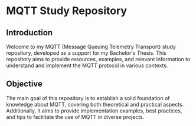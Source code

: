 # MQTT Study Repository

## Introduction

Welcome to my MQTT (Message Queuing Telemetry Transport) study repository, developed as a support for my Bachelor's Thesis. This repository aims to provide resources, examples, and relevant information to understand and implement the MQTT protocol in various contexts.

## Objective

The main goal of this repository is to establish a solid foundation of knowledge about MQTT, covering both theoretical and practical aspects. Additionally, it aims to provide implementation examples, best practices, and tips to facilitate the use of MQTT in diverse projects.

